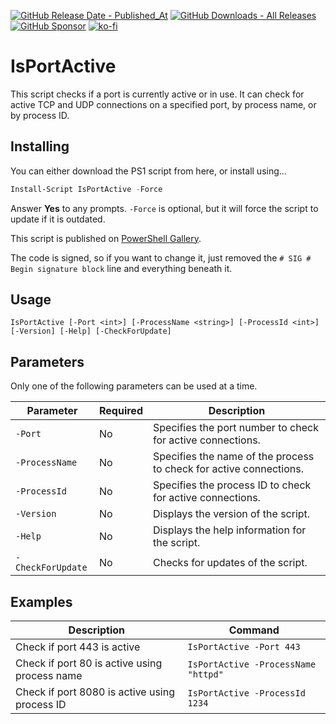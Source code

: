 [![GitHub Release Date - Published_At](https://img.shields.io/github/release-date/asheroto/IsPortActive)](https://github.com/asheroto/IsPortActive/releases)
[![GitHub Downloads - All Releases](https://img.shields.io/github/downloads/asheroto/IsPortActive/total)](https://github.com/asheroto/IsPortActive/releases)
[![GitHub Sponsor](https://img.shields.io/github/sponsors/asheroto?label=Sponsor&logo=GitHub)](https://github.com/sponsors/asheroto)
[![ko-fi](https://ko-fi.com/img/githubbutton_sm.svg)](https://ko-fi.com/asheroto)

# IsPortActive

This script checks if a port is currently active or in use. It can check for active TCP and UDP connections on a specified port, by process name, or by process ID.

## Installing

You can either download the PS1 script from here, or install using...

```powershell
Install-Script IsPortActive -Force
```

Answer **Yes** to any prompts. `-Force` is optional, but it will force the script to update if it is outdated.

This script is published on [PowerShell Gallery](https://www.powershellgallery.com/packages/IsPortActive).

The code is signed, so if you want to change it, just removed the `# SIG # Begin signature block` line and everything beneath it.

## Usage

```plaintext
IsPortActive [-Port <int>] [-ProcessName <string>] [-ProcessId <int>] [-Version] [-Help] [-CheckForUpdate]
```

## Parameters

Only one of the following parameters can be used at a time.

| Parameter | Required | Description |
| --- | --- | --- |
| `-Port` | No | Specifies the port number to check for active connections. |
| `-ProcessName` | No | Specifies the name of the process to check for active connections. |
| `-ProcessId` | No | Specifies the process ID to check for active connections. |
| `-Version` | No | Displays the version of the script. |
| `-Help` | No | Displays the help information for the script. |
| `-CheckForUpdate` | No | Checks for updates of the script. |

## Examples

| Description | Command |
| --- | --- |
| Check if port 443 is active | `IsPortActive -Port 443` |
| Check if port 80 is active using process name | `IsPortActive -ProcessName "httpd"` |
| Check if port 8080 is active using process ID | `IsPortActive -ProcessId 1234` |